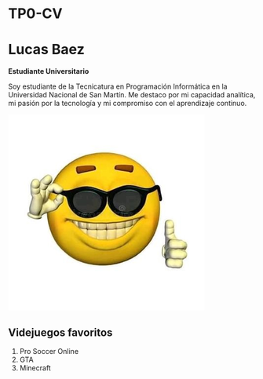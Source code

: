 # TP0-CV
# Lucas Baez
**Estudiante Universitario**

Soy estudiante de la Tecnicatura en Programación Informática en la Universidad Nacional de San Martín.
Me destaco por mi capacidad analítica, mi pasión por la tecnología y mi compromiso con el aprendizaje continuo.

![carita fachera](caritafachera.jpg)

## Videjuegos favoritos
1. Pro Soccer Online
2. GTA
3. Minecraft